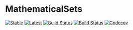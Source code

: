# MathematicalSets

[![Stable](https://img.shields.io/badge/docs-stable-blue.svg)](https://JuliaReach.github.io/MathematicalSets.jl/stable)
[![Latest](https://img.shields.io/badge/docs-latest-blue.svg)](https://JuliaReach.github.io/MathematicalSets.jl/latest)
[![Build Status](https://travis-ci.com/JuliaReach/MathematicalSets.jl.svg?branch=master)](https://travis-ci.com/JuliaReach/MathematicalSets.jl)
[![Build Status](https://ci.appveyor.com/api/projects/status/github/JuliaReach/MathematicalSets.jl?svg=true)](https://ci.appveyor.com/project/JuliaReach/MathematicalSets-jl)
[![Codecov](https://codecov.io/gh/JuliaReach/MathematicalSets.jl/branch/master/graph/badge.svg)](https://codecov.io/gh/JuliaReach/MathematicalSets.jl)
